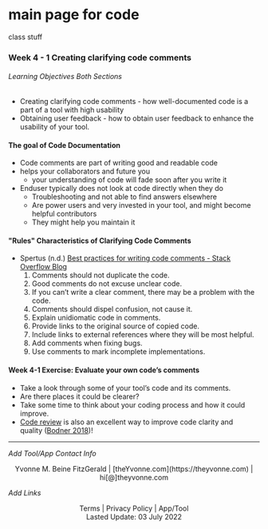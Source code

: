 # main page for code

class stuff

### Week 4 - 1 Creating clarifying code comments
###### Learning Objectives Both Sections
- Creating clarifying code comments
		- how well-documented code is a part of a tool with high usability
- Obtaining user feedback
		- how to obtain user feedback to enhance the usability of your tool.

#### The goal of Code Documentation
- Code comments are part of writing good and readable code
- helps your collaborators and future you
	- your understanding of code will fade soon after you write it
- Enduser typically does not look at code directly when they do
	- Troubleshooting and not able to find answers elsewhere 
	- Are power users and very invested in your tool, and might become helpful contributors
	- They might help you maintain it

####  "Rules" Characteristics of Clarifying Code Comments
- Spertus (n.d.) [Best practices for writing code comments - Stack Overflow Blog](https://stackoverflow.blog/2021/07/05/best-practices-for-writing-code-comments/)
	1. Comments should not duplicate the code.
	2. Good comments do not excuse unclear code.
	3. If you can’t write a clear comment, there may be a problem with the code.
	4. Comments should dispel confusion, not cause it.
	5. Explain unidiomatic code in comments.
	6. Provide links to the original source of copied code.
	7. Include links to external references where they will be most helpful.
	8. Add comments when fixing bugs.
	9. Use comments to mark incomplete implementations.


#### Week 4-1  Exercise: Evaluate your own code’s comments
- Take a look through some of your tool’s code and its comments.
-  Are there places it could be clearer? 
- Take some time to think about your coding process and how it could improve. 
- [Code review](https://simpleprogrammer.com/why-code-reviews-make-better-code-teams/) is also an excellent way to improve code clarity and quality ([Bodner 2018](https://jhudatascience.org/Documentation_and_Usability/no_toc/creating-clarifying-code-comments.html#ref-Bodner2018))!


---
_Add Tool/App Contact Info_
<center>Yvonne M. Beine FitzGerald | [theYvonne.com](https://theyvonne.com) | hi[@]theyvonne.com </center>  

_Add Links_

<center>Terms | Privacy Policy | App/Tool </center>

<center>Lasted Update: 03 July 2022 </center>

